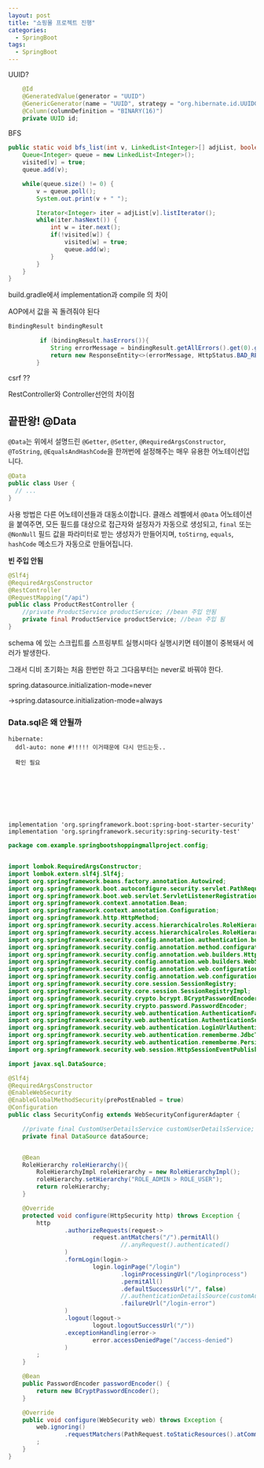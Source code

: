 ```yaml
---
layout: post
title: "쇼핑몰 프로젝트 진행"
categories:
  - SpringBoot
tags:
  - SpringBoot
---
```



UUID?

```java
    @Id
    @GeneratedValue(generator = "UUID")
    @GenericGenerator(name = "UUID", strategy = "org.hibernate.id.UUIDGenerator")
    @Column(columnDefinition = "BINARY(16)")
    private UUID id;
```



BFS

```java
public static void bfs_list(int v, LinkedList<Integer>[] adjList, boolean[] visited) {
	Queue<Integer> queue = new LinkedList<Integer>();
	visited[v] = true;
	queue.add(v);

	while(queue.size() != 0) {
		v = queue.poll();
		System.out.print(v + " ");

		Iterator<Integer> iter = adjList[v].listIterator();
		while(iter.hasNext()) {
			int w = iter.next();
			if(!visited[w]) {
				visited[w] = true;
				queue.add(w);
			}
		}
	}
}
```





build.gradle에서 implementation과 compile 의 차이


AOP에서 값을 꼭 돌려줘야 된다






```java
BindingResult bindingResult

         if (bindingResult.hasErrors()){
            String errorMessage = bindingResult.getAllErrors().get(0).getDefaultMessage();
            return new ResponseEntity<>(errorMessage, HttpStatus.BAD_REQUEST);
        }
```



csrf ??

RestController와 Controller선언의 차이점



## 끝판왕! @Data

`@Data`는 위에서 설명드린 `@Getter`, `@Setter`, `@RequiredArgsConstructor`, `@ToString`, `@EqualsAndHashCode`을 한꺼번에 설정해주는 매우 유용한 어노테이션입니다.

```java
@Data
public class User {
  // ...
}
```

사용 방법은 다른 어노테이션들과 대동소이합니다. 클래스 레벨에서 `@Data` 어노테이션을 붙여주면, 모든 필드를 대상으로 접근자와 설정자가 자동으로 생성되고, `final` 또는 `@NonNull` 필드 값을 파라미터로 받는 생성자가 만들어지며, `toStirng`, `equals`, `hashCode` 메소드가 자동으로 만들어집니다.



**빈 주입 안됨**

```java
@Slf4j
@RequiredArgsConstructor
@RestController
@RequestMapping("/api")
public class ProductRestController {
	//private ProductService productService; //bean 주입 안됨
    private final ProductService productService; //bean 주입 됨
}
```



schema 에 있는 스크립트를 스프링부트 실행시마다 실행시키면 테이블이 중복돼서 에러가 발생한다.

그래서 디비 초기화는 처음 한번만 하고 그다음부터는 never로 바꿔야 한다.



spring.datasource.initialization-mode=never



->spring.datasource.initialization-mode=always



### Data.sql은 왜 안될까

    hibernate:
      ddl-auto: none #!!!!! 이거때문에 다시 만드는듯..
	  
	  확인 필요

    






    implementation 'org.springframework.boot:spring-boot-starter-security'
    implementation 'org.springframework.security:spring-security-test'

```java
package com.example.springbootshoppingmallproject.config;


import lombok.RequiredArgsConstructor;
import lombok.extern.slf4j.Slf4j;
import org.springframework.beans.factory.annotation.Autowired;
import org.springframework.boot.autoconfigure.security.servlet.PathRequest;
import org.springframework.boot.web.servlet.ServletListenerRegistrationBean;
import org.springframework.context.annotation.Bean;
import org.springframework.context.annotation.Configuration;
import org.springframework.http.HttpMethod;
import org.springframework.security.access.hierarchicalroles.RoleHierarchy;
import org.springframework.security.access.hierarchicalroles.RoleHierarchyImpl;
import org.springframework.security.config.annotation.authentication.builders.AuthenticationManagerBuilder;
import org.springframework.security.config.annotation.method.configuration.EnableGlobalMethodSecurity;
import org.springframework.security.config.annotation.web.builders.HttpSecurity;
import org.springframework.security.config.annotation.web.builders.WebSecurity;
import org.springframework.security.config.annotation.web.configuration.EnableWebSecurity;
import org.springframework.security.config.annotation.web.configuration.WebSecurityConfigurerAdapter;
import org.springframework.security.core.session.SessionRegistry;
import org.springframework.security.core.session.SessionRegistryImpl;
import org.springframework.security.crypto.bcrypt.BCryptPasswordEncoder;
import org.springframework.security.crypto.password.PasswordEncoder;
import org.springframework.security.web.authentication.AuthenticationFailureHandler;
import org.springframework.security.web.authentication.AuthenticationSuccessHandler;
import org.springframework.security.web.authentication.LoginUrlAuthenticationEntryPoint;
import org.springframework.security.web.authentication.rememberme.JdbcTokenRepositoryImpl;
import org.springframework.security.web.authentication.rememberme.PersistentTokenRepository;
import org.springframework.security.web.session.HttpSessionEventPublisher;

import javax.sql.DataSource;

@Slf4j
@RequiredArgsConstructor
@EnableWebSecurity
@EnableGlobalMethodSecurity(prePostEnabled = true)
@Configuration
public class SecurityConfig extends WebSecurityConfigurerAdapter {

    //private final CustomUserDetailsService customUserDetailsService;
    private final DataSource dataSource;


    @Bean
    RoleHierarchy roleHierarchy(){
        RoleHierarchyImpl roleHierarchy = new RoleHierarchyImpl();
        roleHierarchy.setHierarchy("ROLE_ADMIN > ROLE_USER");
        return roleHierarchy;
    }

    @Override
    protected void configure(HttpSecurity http) throws Exception {
        http
                .authorizeRequests(request->
                        request.antMatchers("/").permitAll()
                                //.anyRequest().authenticated()
                )
                .formLogin(login->
                        login.loginPage("/login")
                                .loginProcessingUrl("/loginprocess")
                                .permitAll()
                                .defaultSuccessUrl("/", false)
                                //.authenticationDetailsSource(customAuthDetail)
                                .failureUrl("/login-error")
                )
                .logout(logout->
                        logout.logoutSuccessUrl("/"))
                .exceptionHandling(error->
                        error.accessDeniedPage("/access-denied")
                )
        ;
    }

    @Bean
    public PasswordEncoder passwordEncoder() {
        return new BCryptPasswordEncoder();
    }

    @Override
    public void configure(WebSecurity web) throws Exception {
        web.ignoring()
                .requestMatchers(PathRequest.toStaticResources().atCommonLocations())
        ;
    }
}

```